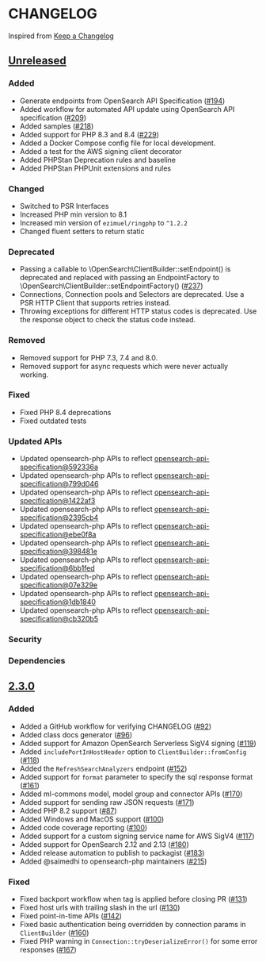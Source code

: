 # CHANGELOG

Inspired from [Keep a Changelog](https://keepachangelog.com/en/1.0.0/)

## [Unreleased]
### Added
- Generate endpoints from OpenSearch API Specification ([#194](https://github.com/opensearch-project/opensearch-php/pull/194))
- Added workflow for automated API update using OpenSearch API specification ([#209](https://github.com/opensearch-project/opensearch-php/pull/209))
- Added samples ([#218](https://github.com/opensearch-project/opensearch-php/pull/218))
- Added support for PHP 8.3 and 8.4 ([#229](https://github.com/opensearch-project/opensearch-php/pull/229))
- Added a Docker Compose config file for local development.
- Added a test for the AWS signing client decorator
- Added PHPStan Deprecation rules and baseline
- Added PHPStan PHPUnit extensions and rules
### Changed
- Switched to PSR Interfaces
- Increased PHP min version to 8.1
- Increased min version of `ezimuel/ringphp` to `^1.2.2`
- Changed fluent setters to return static
### Deprecated
- Passing a callable to \OpenSearch\ClientBuilder::setEndpoint() is deprecated and replaced with passing an EndpointFactory to \OpenSearch\ClientBuilder::setEndpointFactory() ([#237](https://github.com/opensearch-project/opensearch-php/pull/237))
- Connections, Connection pools and Selectors are deprecated. Use a PSR HTTP Client that supports retries instead.
- Throwing exceptions for different HTTP status codes is deprecated. Use the response object to check the status code instead.
### Removed
- Removed support for PHP 7.3, 7.4 and 8.0.
- Removed support for async requests which were never actually working.
### Fixed
- Fixed PHP 8.4 deprecations
- Fixed outdated tests
### Updated APIs
- Updated opensearch-php APIs to reflect [opensearch-api-specification@592336a](https://github.com/opensearch-project/opensearch-api-specification/commit/592336afb88844f0c5785ba4b085dba3884ac580)
- Updated opensearch-php APIs to reflect [opensearch-api-specification@799d046](https://github.com/opensearch-project/opensearch-api-specification/commit/799d04622aeddce7b697665d63a29fc049e5088e)
- Updated opensearch-php APIs to reflect [opensearch-api-specification@1422af3](https://github.com/opensearch-project/opensearch-api-specification/commit/1422af3cddc8140fe9c3d59ee0205b278e193bb9)
- Updated opensearch-php APIs to reflect [opensearch-api-specification@2395cb4](https://github.com/opensearch-project/opensearch-api-specification/commit/2395cb472ec5581656aac184f7b20548cd5b06ac)
- Updated opensearch-php APIs to reflect [opensearch-api-specification@ebe0f8a](https://github.com/opensearch-project/opensearch-api-specification/commit/ebe0f8a885f7db7e882d160c101055a5aa70a707)
- Updated opensearch-php APIs to reflect [opensearch-api-specification@398481e](https://github.com/opensearch-project/opensearch-api-specification/commit/398481e5bd1cc590d947c35379c47096f2114f00)
- Updated opensearch-php APIs to reflect [opensearch-api-specification@6bb1fed](https://github.com/opensearch-project/opensearch-api-specification/commit/6bb1fed0a2c7cf094a5ecfdb01f0306a4b9f8eba)
- Updated opensearch-php APIs to reflect [opensearch-api-specification@07e329e](https://github.com/opensearch-project/opensearch-api-specification/commit/07e329e8d01fd0576de6a0a3c35412fd5a9163db)
- Updated opensearch-php APIs to reflect [opensearch-api-specification@1db1840](https://github.com/opensearch-project/opensearch-api-specification/commit/1db184063a463c5180a2cc824b1efc1aeebfd5eb)
- Updated opensearch-php APIs to reflect [opensearch-api-specification@cb320b5](https://github.com/opensearch-project/opensearch-api-specification/commit/cb320b5482551c4f28afa26ff0d1653332699722)
### Security
### Dependencies

## [2.3.0]

### Added

- Added a GitHub workflow for verifying CHANGELOG ([#92](https://github.com/opensearch-project/opensearch-php/pull/92))
- Added class docs generator ([#96](https://github.com/opensearch-project/opensearch-php/pull/96))
- Added support for Amazon OpenSearch Serverless SigV4 signing ([#119](https://github.com/opensearch-project/opensearch-php/pull/119))
- Added `includePortInHostHeader` option to `ClientBuilder::fromConfig` ([#118](https://github.com/opensearch-project/opensearch-php/pull/118))
- Added the `RefreshSearchAnalyzers` endpoint ([#152](https://github.com/opensearch-project/opensearch-php/issues/152))
- Added support for `format` parameter to specify the sql response format ([#161](https://github.com/opensearch-project/opensearch-php/pull/161))
- Added ml-commons model, model group and connector APIs ([#170](https://github.com/opensearch-project/opensearch-php/pull/170))
- Added support for sending raw JSON requests ([#171](https://github.com/opensearch-project/opensearch-php/pull/177))
- Added PHP 8.2 support ([#87](https://github.com/opensearch-project/opensearch-php/issues/87))
- Added Windows and MacOS support ([#100](https://github.com/opensearch-project/opensearch-php/pull/100))
- Added code coverage reporting ([#100](https://github.com/opensearch-project/opensearch-php/pull/100))
- Added support for a custom signing service name for AWS SigV4 ([#117](https://github.com/opensearch-project/opensearch-php/pull/117))
- Added support for OpenSearch 2.12 and 2.13 ([#180](https://github.com/opensearch-project/opensearch-php/pull/180))
- Added release automation to publish to packagist ([#183](https://github.com/opensearch-project/opensearch-php/pull/183))
- Added @saimedhi to opensearch-php maintainers ([#215](https://github.com/opensearch-project/opensearch-php/pull/215))

### Fixed

- Fixed backport workflow when tag is applied before closing PR ([#131](https://github.com/opensearch-project/opensearch-php/pull/131))
- Fixed host urls with trailing slash in the url ([#130](https://github.com/opensearch-project/opensearch-php/pull/140))
- Fixed point-in-time APIs ([#142](https://github.com/opensearch-project/opensearch-php/pull/142))
- Fixed basic authentication being overridden by connection params in `ClientBuilder` ([#160](https://github.com/opensearch-project/opensearch-php/pull/160))
- Fixed PHP warning in `Connection::tryDeserializeError()` for some error responses ([#167](https://github.com/opensearch-project/opensearch-php/issues/167))

[Unreleased]: https://github.com/opensearch-project/opensearch-php/compare/2.3.0...main
[2.3.0]: https://github.com/opensearch-project/opensearch-php/compare/2.2.0...2.3.0
[2.2.0]: https://github.com/opensearch-project/opensearch-php/compare/2.1.0...2.2.0
[2.1.0]: https://github.com/opensearch-project/opensearch-php/compare/2.0.3...2.1.0
[2.0.3]: https://github.com/opensearch-project/opensearch-php/compare/2.0.2...2.0.3
[2.0.2]: https://github.com/opensearch-project/opensearch-php/compare/2.0.1...2.0.2
[2.0.1]: https://github.com/opensearch-project/opensearch-php/compare/2.0.0...2.0.1
